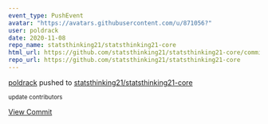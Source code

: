 ```yaml
---
event_type: PushEvent
avatar: "https://avatars.githubusercontent.com/u/871056?"
user: poldrack
date: 2020-11-08
repo_name: statsthinking21/statsthinking21-core
html_url: https://github.com/statsthinking21/statsthinking21-core/commit/30dce62100c12a0061699516bb5655f56827758a
repo_url: https://github.com/statsthinking21/statsthinking21-core
---
```


<a href='https://github.com/poldrack' target='_blank'>poldrack</a> pushed to <a href='https://github.com/statsthinking21/statsthinking21-core' target='_blank'>statsthinking21/statsthinking21-core</a>

<small>update contributors</small>

<a href='https://github.com/statsthinking21/statsthinking21-core/commit/30dce62100c12a0061699516bb5655f56827758a' target='_blank'>View Commit</a>